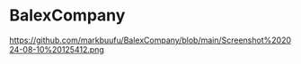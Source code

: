 # BalexCompany
https://github.com/markbuufu/BalexCompany/blob/main/Screenshot%202024-08-10%20125412.png
